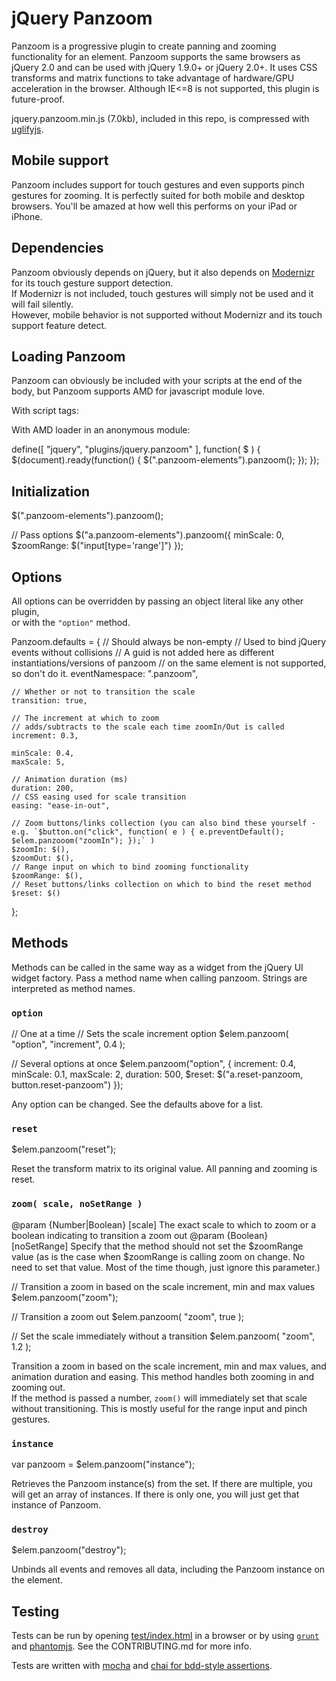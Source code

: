 # jQuery Panzoom

Panzoom is a progressive plugin to create panning and zooming functionality for an element. Panzoom supports the same browsers as jQuery 2.0 and can be used with jQuery 1.9.0+ or jQuery 2.0+.
It uses CSS transforms and matrix functions to take advantage of hardware/GPU acceleration in the browser. Although IE<=8 is not supported, this plugin is future-proof.

jquery.panzoom.min.js (7.0kb), included in this repo, is compressed with [uglifyjs](https://github.com/mishoo/UglifyJS).

## Mobile support

Panzoom includes support for touch gestures and even supports pinch gestures for zooming. It is perfectly suited for both mobile and desktop browsers. You'll be amazed at how well this performs on your iPad or iPhone.

## Dependencies

Panzoom obviously depends on jQuery, but it also depends on [Modernizr](http://modernizr.com/) for its touch gesture support detection.<br>
If Modernizr is not included, touch gestures will simply not be used and it will fail silently.<br>
However, mobile behavior is not supported without Modernizr and its touch support feature detect.

## Loading Panzoom
Panzoom can obviously be included with your scripts at the end of the body, but Panzoom supports AMD for javascript module love.

With script tags:

  <script src="//ajax.googleapis.com/ajax/libs/jquery/1.9.1/jquery.min.js"></script>
  <script src="/js/plugins/jquery.panzoom.js"></script>

With AMD loader in an anonymous module:

  define([ "jquery", "plugins/jquery.panzoom" ], function( $ ) {
    $(document).ready(function() {
      $(".panzoom-elements").panzoom();
    });
  });

## Initialization

  $(".panzoom-elements").panzoom();

  // Pass options
  $("a.panzoom-elements").panzoom({
    minScale: 0,
    $zoomRange: $("input[type='range']")
  });

## Options

All options can be overridden by passing an object literal like any other plugin,<br>
or with the `"option"` method.<br>

  Panzoom.defaults = {
    // Should always be non-empty
    // Used to bind jQuery events without collisions
    // A guid is not added here as different instantiations/versions of panzoom
    // on the same element is not supported, so don't do it.
    eventNamespace: ".panzoom",

    // Whether or not to transition the scale
    transition: true,

    // The increment at which to zoom
    // adds/subtracts to the scale each time zoomIn/Out is called
    increment: 0.3,

    minScale: 0.4,
    maxScale: 5,

    // Animation duration (ms)
    duration: 200,
    // CSS easing used for scale transition
    easing: "ease-in-out",

    // Zoom buttons/links collection (you can also bind these yourself - e.g. `$button.on("click", function( e ) { e.preventDefault(); $elem.panzooom("zoomIn"); });` )
    $zoomIn: $(),
    $zoomOut: $(),
    // Range input on which to bind zooming functionality
    $zoomRange: $(),
    // Reset buttons/links collection on which to bind the reset method
    $reset: $()
  };

## Methods

Methods can be called in the same way as a widget from the jQuery UI widget factory. Pass a method name when calling panzoom. Strings are interpreted as method names.

### `option`

  // One at a time
  // Sets the scale increment option
  $elem.panzoom( "option", "increment", 0.4 );

  // Several options at once
  $elem.panzoom("option", {
    increment: 0.4,
    minScale: 0.1,
    maxScale: 2,
    duration: 500,
    $reset: $("a.reset-panzoom, button.reset-panzoom")
  });

Any option can be changed. See the defaults above for a list.

### `reset`

  $elem.panzoom("reset");

Reset the transform matrix to its original value. All panning and zooming is reset.

### `zoom( scale, noSetRange )`

@param {Number|Boolean} [scale] The exact scale to which to zoom or a boolean indicating to transition a zoom out
@param {Boolean} [noSetRange] Specify that the method should not set the $zoomRange value (as is the case when $zoomRange is calling zoom on change. No need to set that value. Most of the time though, just ignore this parameter.)


  // Transition a zoom in based on the scale increment, min and max values
  $elem.panzoom("zoom");

  // Transition a zoom out
  $elem.panzoom( "zoom", true );

  // Set the scale immediately without a transition
  $elem.panzoom( "zoom", 1.2 );

Transition a zoom in based on the scale increment, min and max values, and animation duration and easing. This method handles both zooming in and zooming out.<br>
If the method is passed a number, `zoom()` will immediately set that scale without transitioning. This is mostly useful for the range input and pinch gestures.

### `instance`

  var panzoom = $elem.panzoom("instance");

Retrieves the Panzoom instance(s) from the set. If there are multiple, you will get an array of instances. If there is only one, you will just get that instance of Panzoom.

### `destroy`

  $elem.panzoom("destroy");

Unbinds all events and removes all data, including the Panzoom instance on the element.

## Testing

Tests can be run by opening [test/index.html](http://timmywil.github.com/jquery.panzoom/test/) in a browser or by using [`grunt`](http://gruntjs.com/) and [phantomjs](http://phantomjs.org/). See the CONTRIBUTING.md for more info.

Tests are written with [mocha](http://visionmedia.github.com/mocha/) and [chai for bdd-style assertions](http://chaijs.com/api/bdd/).
